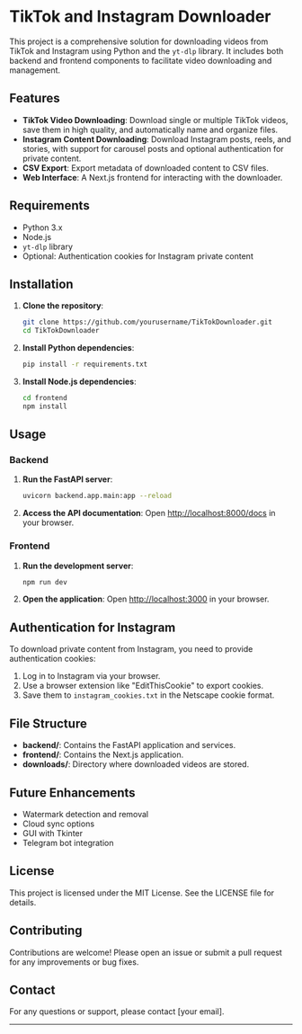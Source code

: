 # TikTok and Instagram Downloader

This project is a comprehensive solution for downloading videos from TikTok and Instagram using Python and the `yt-dlp` library. It includes both backend and frontend components to facilitate video downloading and management.

## Features

- **TikTok Video Downloading**: Download single or multiple TikTok videos, save them in high quality, and automatically name and organize files.
- **Instagram Content Downloading**: Download Instagram posts, reels, and stories, with support for carousel posts and optional authentication for private content.
- **CSV Export**: Export metadata of downloaded content to CSV files.
- **Web Interface**: A Next.js frontend for interacting with the downloader.

## Requirements

- Python 3.x
- Node.js
- `yt-dlp` library
- Optional: Authentication cookies for Instagram private content

## Installation

1. **Clone the repository**:

   ```bash
   git clone https://github.com/yourusername/TikTokDownloader.git
   cd TikTokDownloader
   ```

2. **Install Python dependencies**:

   ```bash
   pip install -r requirements.txt
   ```

3. **Install Node.js dependencies**:
   ```bash
   cd frontend
   npm install
   ```

## Usage

### Backend

1. **Run the FastAPI server**:

   ```bash
   uvicorn backend.app.main:app --reload
   ```

2. **Access the API documentation**:
   Open [http://localhost:8000/docs](http://localhost:8000/docs) in your browser.

### Frontend

1. **Run the development server**:

   ```bash
   npm run dev
   ```

2. **Open the application**:
   Open [http://localhost:3000](http://localhost:3000) in your browser.

## Authentication for Instagram

To download private content from Instagram, you need to provide authentication cookies:

1. Log in to Instagram via your browser.
2. Use a browser extension like "EditThisCookie" to export cookies.
3. Save them to `instagram_cookies.txt` in the Netscape cookie format.

## File Structure

- **backend/**: Contains the FastAPI application and services.
- **frontend/**: Contains the Next.js application.
- **downloads/**: Directory where downloaded videos are stored.

## Future Enhancements

- Watermark detection and removal
- Cloud sync options
- GUI with Tkinter
- Telegram bot integration

## License

This project is licensed under the MIT License. See the LICENSE file for details.

## Contributing

Contributions are welcome! Please open an issue or submit a pull request for any improvements or bug fixes.

## Contact

For any questions or support, please contact [your email].

---
